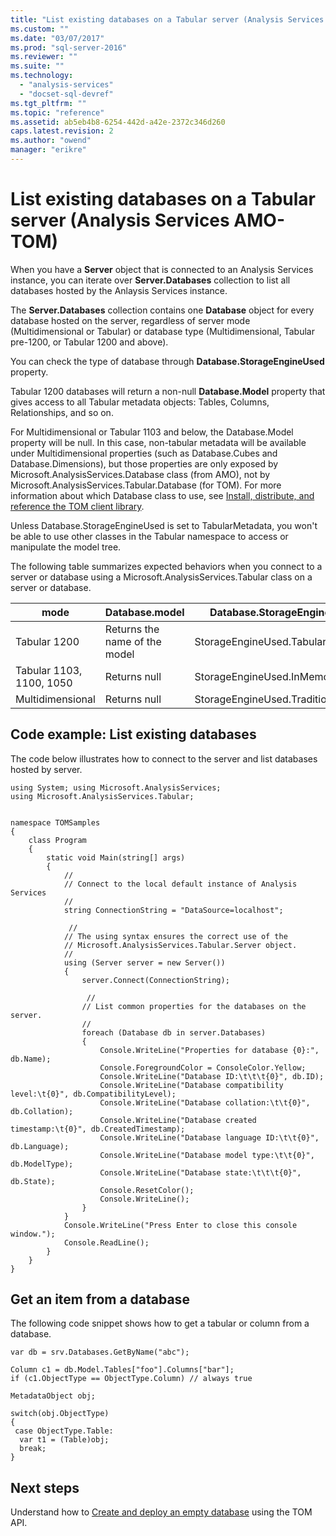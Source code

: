 ```yaml
---
title: "List existing databases on a Tabular server (Analysis Services AMO-TOM) | Microsoft Docs"
ms.custom: ""
ms.date: "03/07/2017"
ms.prod: "sql-server-2016"
ms.reviewer: ""
ms.suite: ""
ms.technology: 
  - "analysis-services"
  - "docset-sql-devref"
ms.tgt_pltfrm: ""
ms.topic: "reference"
ms.assetid: ab5eb4b8-6254-442d-a42e-2372c346d260
caps.latest.revision: 2
ms.author: "owend"
manager: "erikre"
---
```

# List existing databases on a Tabular server (Analysis Services AMO-TOM)
When you have a **Server** object that is connected to an Analysis Services instance, you can iterate over **Server.Databases** collection to list all databases hosted by the Anlaysis Services instance. 

The **Server.Databases** collection contains one **Database** object for every database hosted on the server, regardless of server mode (Multidimensional or Tabular) or database type (Multidimensional, Tabular pre-1200, or Tabular 1200 and above). 

You can check the type of database through **Database.StorageEngineUsed** property.  

Tabular 1200 databases will return a non-null **Database.Model** property that gives access to all Tabular metadata objects: Tables, Columns, Relationships, and so on.  

For Multidimensional or Tabular 1103 and below, the Database.Model property will be null. In this case, non-tabular metadata will be available under Multidimensional properties (such as Database.Cubes and Database.Dimensions), but those properties are only exposed by Microsoft.AnalysisServices.Database class (from AMO), not by Microsoft.AnalysisServices.Tabular.Database (for TOM). For more information about which Database class to use, see [Install, distribute, and reference the TOM client library](../../analysis-services/tabular-model-programming-compatibility-level-1200/install-distribute-and-reference-the-tabular-object-model.md).

Unless Database.StorageEngineUsed is set to TabularMetadata, you won't be able to use other classes in the Tabular namespace to access or manipulate the model tree. 

The following table summarizes expected behaviors when you connect to a server or database using a Microsoft.AnalysisServices.Tabular class on a server or database. 

mode | Database.model | Database.StorageEngineUsed
-----|----------------|---------------------------
Tabular 1200 | Returns the name of the model| StorageEngineUsed.TabularMetadata 
Tabular 1103, 1100, 1050 | Returns null | StorageEngineUsed.InMemory 
Multidimensional | Returns null | StorageEngineUsed.Traditional 

## Code example: List existing databases

The code below illustrates how to connect to the server and list databases hosted by server. 

```
using System; using Microsoft.AnalysisServices; 
using Microsoft.AnalysisServices.Tabular; 

 
namespace TOMSamples 
{ 
    class Program 
    { 
        static void Main(string[] args) 
        { 
            // 
            // Connect to the local default instance of Analysis Services 
            // 
            string ConnectionString = "DataSource=localhost"; 

             // 
            // The using syntax ensures the correct use of the 
            // Microsoft.AnalysisServices.Tabular.Server object. 
            // 
            using (Server server = new Server()) 
            { 
                server.Connect(ConnectionString); 

                 // 
                // List common properties for the databases on the server. 
                // 
                foreach (Database db in server.Databases) 
                { 
                    Console.WriteLine("Properties for database {0}:", db.Name); 
                    Console.ForegroundColor = ConsoleColor.Yellow; 
                    Console.WriteLine("Database ID:\t\t\t{0}", db.ID); 
                    Console.WriteLine("Database compatibility level:\t{0}", db.CompatibilityLevel); 
                    Console.WriteLine("Database collation:\t\t{0}", db.Collation); 
                    Console.WriteLine("Database created timestamp:\t{0}", db.CreatedTimestamp); 
                    Console.WriteLine("Database language ID:\t\t{0}", db.Language); 
                    Console.WriteLine("Database model type:\t\t{0}", db.ModelType); 
                    Console.WriteLine("Database state:\t\t\t{0}", db.State); 
                    Console.ResetColor(); 
                    Console.WriteLine(); 
                } 
            } 
            Console.WriteLine("Press Enter to close this console window."); 
            Console.ReadLine(); 
        } 
    } 
} 
```


## Get an item from a database 

The following code snippet shows how to get a tabular or column from a database. 


```
var db = srv.Databases.GetByName("abc"); 

Column c1 = db.Model.Tables["foo"].Columns["bar"]; 
if (c1.ObjectType == ObjectType.Column) // always true 

MetadataObject obj; 

switch(obj.ObjectType) 
{ 
 case ObjectType.Table: 
  var t1 = (Table)obj; 
  break; 
} 
```

## Next steps

Understand how to [Create and deploy an empty database](../../analysis-services/tabular-model-programming-compatibility-level-1200/create-and-deploy-an-empty-database-analysis-services-amo-tom.md) using the TOM API.

